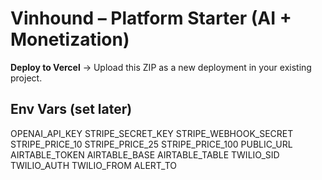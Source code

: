
# Vinhound – Platform Starter (AI + Monetization)

**Deploy to Vercel** → Upload this ZIP as a new deployment in your existing project.

## Env Vars (set later)
OPENAI_API_KEY
STRIPE_SECRET_KEY
STRIPE_WEBHOOK_SECRET
STRIPE_PRICE_10
STRIPE_PRICE_25
STRIPE_PRICE_100
PUBLIC_URL
AIRTABLE_TOKEN
AIRTABLE_BASE
AIRTABLE_TABLE
TWILIO_SID
TWILIO_AUTH
TWILIO_FROM
ALERT_TO
